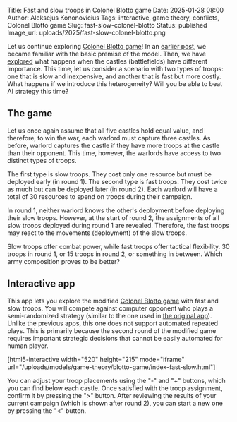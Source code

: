 Title: Fast and slow troops in Colonel Blotto game
Date: 2025-01-28 08:00
Author: Aleksejus Kononovicius
Tags: interactive, game theory, conflicts, Colonel Blotto game
Slug: fast-slow-colonel-blotto
Status: published
Image_url: uploads/2025/fast-slow-colonel-blotto.png

Let us continue exploring [Colonel Blotto game](/tag/colonel-blotto-game/)!
In an [earlier post]({filename}/articles/2024/colonel-blotto-game.md), we
became familiar with the basic premise of the model. Then, we have
[explored]({filename}/articles/2025/colonel-blotto-game-varied-castles.md)
what happens when the castles (battlefields) have different importance.
This time, let us consider a scenario with two types of troops: one that is
slow and inexpensive, and another that is fast but more costly. What happens
if we introduce this heterogeneity? Will you be able to beat AI strategy
this time?
<!--more-->

## The game

Let us once again assume that all five castles hold equal value, and
therefore, to win the war, each warlord must capture three castles. As
before, warlord captures the castle if they have more troops at the castle
than their opponent. This
time, however, the warlords have access to two distinct types of troops.

The first type is slow troops. They cost only one resource but must be
deployed early (in round 1). The second type is fast troops. They cost twice
as much but can be deployed later (in round 2). Each warlord will have a
total of 30 resources to spend on troops during their campaign.

In round 1, neither warlord knows the other's deployment before deploying
their slow troops. However, at the start of round 2, the assignments of all
slow troops deployed during round 1 are revealed. Therefore, the fast troops
may react to the movements (deployment) of the slow troops.

Slow troops offer combat power, while fast troops offer tactical
flexibility. 30 troops in round 1, or 15 troops in round 2, or something in
between. Which army composition proves to be better?

## Interactive app

This app lets you explore the modified [Colonel Blotto
game](/tag/colonel-blotto-game/) with fast and slow troops. You will compete
against computer opponent who plays a semi-randomized strategy (similar to
the one used in [the original
app]({filename}/articles/2024/colonel-blotto-game.md)). Unlike the previous
apps, this one does not support automated repeated plays. This is primarily
because the second round of the modified game requires important strategic
decisions that cannot be easily automated for human player.

[html5-interactive width="520" height="215" mode="iframe"
url="/uploads/models/game-theory/blotto-game/index-fast-slow.html"]

You can adjust your troop placements using the "-" and "+" buttons, which
you can find below each castle. Once satisfied with the troop assignment,
confirm it by pressing the ">" button. After reviewing the results of your
current campaign (which is shown after round 2), you can start a new one by
pressing the "<" button.
